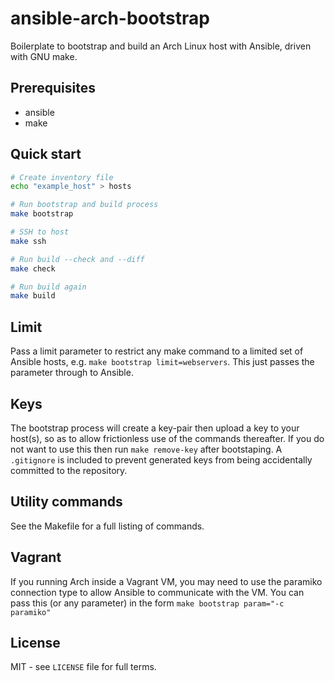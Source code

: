# ansible-arch-bootstrap

Boilerplate to bootstrap and build an Arch Linux host with Ansible, driven with GNU make.

## Prerequisites

* ansible
* make

## Quick start

```bash
# Create inventory file
echo "example_host" > hosts

# Run bootstrap and build process
make bootstrap

# SSH to host
make ssh

# Run build --check and --diff
make check

# Run build again
make build
```

## Limit

Pass a limit parameter to restrict any make command to a limited set of Ansible hosts, e.g. `make bootstrap limit=webservers`. This just passes the parameter through to Ansible.

## Keys

The bootstrap process will create a key-pair then upload a key to your host(s), so as to allow frictionless use of the commands thereafter. If you do not want to use this then run `make remove-key` after bootstaping. A `.gitignore` is included to prevent generated keys from being accidentally committed to the repository.

## Utility commands

See the Makefile for a full listing of commands.

## Vagrant

If you running Arch inside a Vagrant VM, you may need to use the paramiko connection type to allow Ansible to communicate with the VM. You can pass this (or any parameter) in the form `make bootstrap param="-c paramiko"`

## License

MIT - see `LICENSE` file for full terms.

